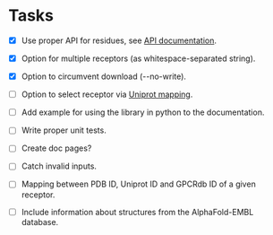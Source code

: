 # Tasks
- [x] Use proper API for residues, see [API documentation](https://gpcrdb.org/services/reference/).
- [x] Option for multiple receptors (as whitespace-separated string).
- [x] Option to circumvent download (--no-write).
- [ ] Option to select receptor via [Uniprot mapping](https://files.gpcrdb.org/uniprot_mapping.txt).
- [ ] Add example for using the library in python to the documentation.
- [ ] Write proper unit tests.
- [ ] Create doc pages?
- [ ] Catch invalid inputs.
- [ ] Mapping between PDB ID, Uniprot ID and GPCRdb ID of a given receptor.
- [ ] Include information about structures from the AlphaFold-EMBL database.

